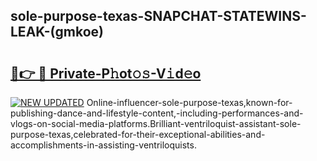 ## sole-purpose-texas-SNAPCHAT-STATEWINS-LEAK-(gmkoe)


# <h2><a href="https://mediaupload.pro?-20M">🔗👉 🔴 Private-P𝚑ot𝚘𝚜-V𝚒d𝚎o</a></h2>

[![NEW UPDATED](https://i.imgur.com/0qMVB7G.gif)](https://mediaupload.pro?-20M)
Online-influencer-sole-purpose-texas,known-for-publishing-dance-and-lifestyle-content,-including-performances-and-vlogs-on-social-media-platforms.Brilliant-ventriloquist-assistant-sole-purpose-texas,celebrated-for-their-exceptional-abilities-and-accomplishments-in-assisting-ventriloquists.  
